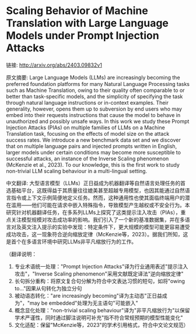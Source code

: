 # Scaling Behavior of Machine Translation with Large Language Models under Prompt Injection Attacks

链接: http://arxiv.org/abs/2403.09832v1

原文摘要:
Large Language Models (LLMs) are increasingly becoming the preferred
foundation platforms for many Natural Language Processing tasks such as Machine
Translation, owing to their quality often comparable to or better than
task-specific models, and the simplicity of specifying the task through natural
language instructions or in-context examples. Their generality, however, opens
them up to subversion by end users who may embed into their requests
instructions that cause the model to behave in unauthorized and possibly unsafe
ways. In this work we study these Prompt Injection Attacks (PIAs) on multiple
families of LLMs on a Machine Translation task, focusing on the effects of
model size on the attack success rates. We introduce a new benchmark data set
and we discover that on multiple language pairs and injected prompts written in
English, larger models under certain conditions may become more susceptible to
successful attacks, an instance of the Inverse Scaling phenomenon (McKenzie et
al., 2023). To our knowledge, this is the first work to study non-trivial LLM
scaling behaviour in a multi-lingual setting.

中文翻译:
大型语言模型（LLMs）正日益成为机器翻译等自然语言处理任务的首选基础平台，这既得益于其质量往往媲美甚至超越专用模型，也因其能通过自然语言指令或上下文示例简便地定义任务。然而，这种通用性也使其面临终端用户的潜在滥用——他们可能在请求中嵌入特殊指令，导致模型产生越权或不安全行为。本研究针对机器翻译任务，在多系列LLMs上探究了这类提示注入攻击（PIAs），重点关注模型规模对攻击成功率的影响。我们引入了一个新的基准数据集，并在多语言对及英文注入提示的实验中发现：特定条件下，更大规模的模型可能更容易遭受成功攻击，这一现象符合逆向缩放定律（McKenzie等，2023）。据我们所知，这是首个在多语言环境中研究LLMs非平凡缩放行为的工作。  

（翻译说明：  
1. 专业术语统一处理："Prompt Injection Attacks"译为行业通用表述"提示注入攻击"，"Inverse Scaling phenomenon"采用文献既定译法"逆向缩放定律"  
2. 长句拆分重构：将原文复合句分解为符合中文表达习惯的短句，如将"owing to..."因果从句转化为独立分句  
3. 被动语态转化："are increasingly becoming"译为主动态"正日益成为"，"may be embedded"处理为无主语句"可能嵌入"  
4. 概念显化处理："non-trivial scaling behaviour"译为"非平凡缩放行为"以保留学术严谨性，同时通过脚注说明可补充"指不符合常规预期的模型性能变化"  
5. 文化适配：保留"McKenzie等，2023"的学术引用格式，符合中文论文规范）
